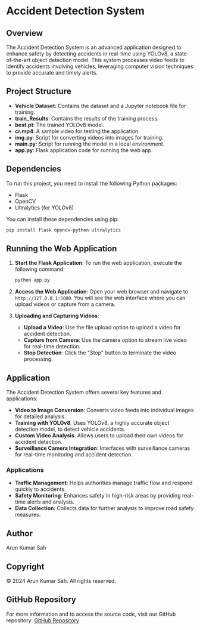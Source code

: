 
# Accident Detection System

## Overview

The Accident Detection System is an advanced application designed to enhance safety by detecting accidents in real-time using YOLOv8, a state-of-the-art object detection model. This system processes video feeds to identify accidents involving vehicles, leveraging computer vision techniques to provide accurate and timely alerts.

## Project Structure

- **Vehicle Dataset**: Contains the dataset and a Jupyter notebook file for training.
- **train_Results**: Contains the results of the training process.
- **best.pt**: The trained YOLOv8 model.
- **cr.mp4**: A sample video for testing the application.
- **img.py**: Script for converting videos into images for training.
- **main.py**: Script for running the model in a local environment.
- **app.py**: Flask application code for running the web app.

## Dependencies

To run this project, you need to install the following Python packages:

- Flask
- OpenCV
- Ultralytics (for YOLOv8)

You can install these dependencies using pip:

```bash
pip install flask opencv-python ultralytics
```

## Running the Web Application

1. **Start the Flask Application**:
   To run the web application, execute the following command:

   ```bash
   python app.py
   ```

2. **Access the Web Application**:
   Open your web browser and navigate to `http://127.0.0.1:5000`. You will see the web interface where you can upload videos or capture from a camera.

3. **Uploading and Capturing Videos**:
   - **Upload a Video**: Use the file upload option to upload a video for accident detection.
   - **Capture from Camera**: Use the camera option to stream live video for real-time detection.
   - **Stop Detection**: Click the "Stop" button to terminate the video processing.

## Application

The Accident Detection System offers several key features and applications:

- **Video to Image Conversion**: Converts video feeds into individual images for detailed analysis.
- **Training with YOLOv8**: Uses YOLOv8, a highly accurate object detection model, to detect vehicle accidents.
- **Custom Video Analysis**: Allows users to upload their own videos for accident detection.
- **Surveillance Camera Integration**: Interfaces with surveillance cameras for real-time monitoring and accident detection.

### Applications

- **Traffic Management**: Helps authorities manage traffic flow and respond quickly to accidents.
- **Safety Monitoring**: Enhances safety in high-risk areas by providing real-time alerts and analysis.
- **Data Collection**: Collects data for further analysis to improve road safety measures.

## Author

Arun Kumar Sah

## Copyright

&copy; 2024 Arun Kumar Sah. All rights reserved.

## GitHub Repository

For more information and to access the source code, visit our GitHub repository: [GitHub Repository](https://github.com/arunsah10/Vehicle-Accident-Detection)

